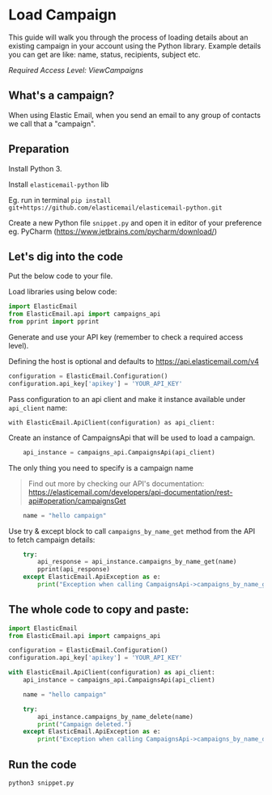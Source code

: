 # Load Campaign

This guide will walk you through the process of loading details about an existing campaign in your account using the Python library. Example details you can get are like: name, status, recipients, subject etc.

*Required Access Level: ViewCampaigns*

## What's a campaign?
When using Elastic Email, when you send an email to any group of contacts we call that a "campaign".

## Preparation
Install Python 3.

Install `elasticemail-python` lib

Eg. run in terminal `pip install git+https://github.com/elasticemail/elasticemail-python.git`

Create a new Python file `snippet.py` and open it in editor of your preference eg. PyCharm (https://www.jetbrains.com/pycharm/download/)

## Let's dig into the code

Put the below code to your file.

Load libraries using below code:

```python
import ElasticEmail
from ElasticEmail.api import campaigns_api
from pprint import pprint
```

Generate and use your API key (remember to check a required access level).

Defining the host is optional and defaults to https://api.elasticemail.com/v4

```python
configuration = ElasticEmail.Configuration()
configuration.api_key['apikey'] = 'YOUR_API_KEY'
```

Pass configuration to an api client and make it instance available under `api_client` name:
```
with ElasticEmail.ApiClient(configuration) as api_client:
```

Create an instance of CampaignsApi that will be used to load a campaign.

```python
    api_instance = campaigns_api.CampaignsApi(api_client)
```

The only thing you need to specify is a campaign name

> Find out more by checking our API's documentation: https://elasticemail.com/developers/api-documentation/rest-api#operation/campaignsGet


```python
    name = "hello campaign"
```

Use try & except block to call `campaigns_by_name_get` method from the API to fetch campaign details: 

```python
    try:
        api_response = api_instance.campaigns_by_name_get(name)
        pprint(api_response)
    except ElasticEmail.ApiException as e:
        print("Exception when calling CampaignsApi->campaigns_by_name_get: %s\n" % e)
```


## The whole code to copy and paste:

```python
import ElasticEmail
from ElasticEmail.api import campaigns_api

configuration = ElasticEmail.Configuration()
configuration.api_key['apikey'] = 'YOUR_API_KEY'

with ElasticEmail.ApiClient(configuration) as api_client:
    api_instance = campaigns_api.CampaignsApi(api_client)

    name = "hello campaign"

    try:
        api_instance.campaigns_by_name_delete(name)
        print("Campaign deleted.")
    except ElasticEmail.ApiException as e:
        print("Exception when calling CampaignsApi->campaigns_by_name_delete: %s\n" % e)
```

## Run the code
```
python3 snippet.py
```
